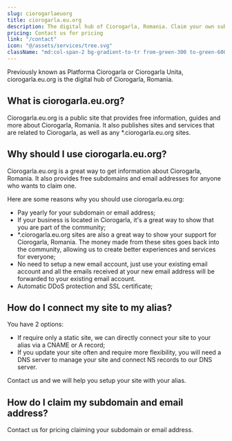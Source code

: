 ```yaml
---
slug: ciorogarlaeuorg
title: ciorogarla.eu.org
description: The digital hub of Ciorogarla, Romania. Claim your own subdomain or email address at ciorogarla.eu.org.
pricing: Contact us for pricing
link: "/contact"
icon: "@/assets/services/tree.svg"
className: "md:col-span-2 bg-gradient-to-tr from-green-300 to-green-600 text-black"
---
```


Previously known as Platforma Ciorogarla or Ciorogarla Unita, ciorogarla.eu.org is the digital hub of Ciorogarla, Romania.

## What is ciorogarla.eu.org?

Ciorogarla.eu.org is a public site that provides free information, guides and more about Ciorogarla, Romania. It also publishes sites and services that are related to Ciorogarla,
as well as any *.ciorogarla.eu.org sites.

## Why should I use ciorogarla.eu.org?

Ciorogarla.eu.org is a great way to get information about Ciorogarla, Romania. It also provides free subdomains and email addresses for anyone who wants to claim one.

Here are some reasons why you should use ciorogarla.eu.org:
* Pay yearly for your subdomain or email address;
* If your business is located in Ciorogarla, it's a great way to show that you are part of the community;
* *.ciorogarla.eu.org sites are also a great way to show your support for Ciorogarla, Romania. The money made from these sites goes back into the community,
allowing us to create better experiences and services for everyone;
* No need to setup a new email account, just use your existing email account and all the emails received at your new email address will be forwarded to your existing email account.
* Automatic DDoS protection and SSL certificate;

## How do I connect my site to my alias?

You have 2 options:
* If require only a static site, we can directly connect your site to your alias via a CNAME or A record;
* If you update your site often and require more flexibility, you will need a DNS server to manage your site and connect NS records to our DNS server.

Contact us and we will help you setup your site with your alias.

## How do I claim my subdomain and email address?

Contact us for pricing claiming your subdomain or email address.
